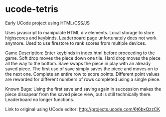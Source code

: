 # ucode-tetris
Early UCode project using HTML/CSS/JS

Uses javascript to manipulate HTML div elements.
Local storage to store highscores and keybinds.
Leaderboard page unfortunately does not work anymore. Used to use firestore to rank scores from multiple devices.

Game Description:
Enter keybinds in index.html before proceeding to the game. Soft drop moves the piece down one tile. Hard drop moves the piece all the way to the bottom. Save swaps the piece in play with an already saved piece. The first use of save simply saves the piece and moves on to the next one. Complete an entire row to score points. Different point values are rewarded for different numbers of rows completed using a single piece.

Known Bugs:
Using the first save and saving again in succession makes the piece dissapear from the saved piece view, but is still technically there. Leaderboard no longer functions.

Link to original using UCode editor: http://projects.ucode.com/6t6bxQzzCK
